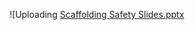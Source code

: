![Uploading [Scaffolding Safety Slides.pptx](https://github.com/user-attachments/files/17674388/Scaffolding.Safety.Slides.pptx)
